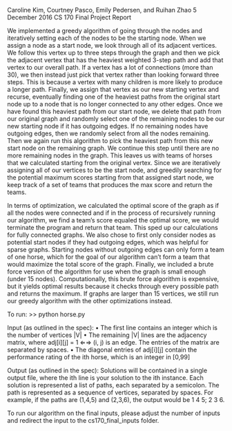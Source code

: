 Caroline Kim, Courtney Pasco, Emily Pedersen, and Ruihan Zhao
5 December 2016
CS 170 Final Project Report

We implemented a greedy algorithm of going through the nodes and iteratively setting each of the nodes to be the starting node. When we assign a node as a start node, we look through all of its adjacent vertices. We follow this vertex up to three steps through the graph and then we pick the adjacent vertex that has the heaviest weighted 3-step path and add that vertex to our overall path. If a vertex has a lot of connections (more than 30), we then instead just pick that vertex rather than looking forward three steps. This is because a vertex with many children is more likely to produce a longer path. Finally, we assign that vertex as our new starting vertex and recurse, eventually finding one of the heaviest paths from the original start node up to a node that is no longer connected to any other edges. Once we have found this heaviest path from our start node, we delete that path from our original graph and randomly select one of the remaining nodes to be our new starting node if it has outgoing edges. If no remaining nodes have outgoing edges, then we randomly select from all the nodes remaining. Then we again run this algorithm to pick the heaviest path from this new start node on the remaining graph. We continue this step until there are no more remaining nodes in the graph. This leaves us with teams of horses that we calculated starting from the original vertex.  Since we are iteratively assigning all of our vertices to be the start node, and greedily searching for the potential maximum scores starting from that assigned start node, we keep track of a set of teams that produces the max score and return the teams. 

In terms of optimization, we calculated the optimal score of the graph as if all the nodes were connected and if in the process of recursively running our algorithm, we find a team’s score equaled the optimal score, we would terminate the program and return that team. This sped up our calculations for fully connected graphs. We also chose to first only consider nodes as potential start nodes if they had outgoing edges, which was helpful for sparse graphs.  Starting nodes without outgoing edges can only form a team of one horse, which for the goal of our algorithm can’t form a team that would maximize the total score of the graph. Finally, we included a brute force version of the algorithm for use when the graph is small enough (under 15 nodes). Computationally, this brute force algorithm is expensive, but it yields optimal results because it checks through every possible path and returns the maximum.  If graphs are larger than 15 vertices, we still run our greedy algorithm with the other optimizations instead. 

To run:  >> python horse.py

Input (as outlined in the spec):
• The first line contains an integer which is the number of vertices |V|
• The remaining |V| lines are the adjacency matrix, where adj[i][j] = 1 ⇐⇒ (i, j) is an edge. The entries of the matrix are separated by spaces.
• The diagonal entries of adj[i][j] contain the performance rating of the ith horse, which is an integer in [0,99]

Output (as outlined in the spec):
Solutions will be contained in a single output file, where the ith line is your solution to the ith instance. Each solution is represented a list of paths, each separated by a semicolon. The path is represented as a sequence of vertices, separated by spaces. For example, if the paths are (1,4,5) and (2,3,6), the output would be 1 4 5; 2 3 6.

To run our algorithm on the final inputs, please adjust the number of inputs and redirect the input to the cs170_final_inputs folder. 
